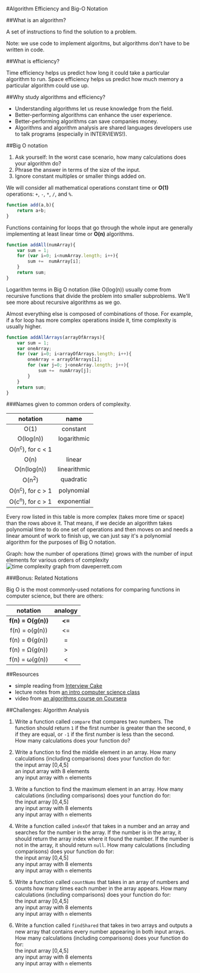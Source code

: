 #Algorithm Efficiency and Big-O Notation

##What is an algorithm?

A set of instructions to find the solution to a problem.

Note: we use code to implement algoritms, but algorithms don't have to be written in code.

##What is efficiency?

Time efficiency helps us predict how long it could take a particular algorithm to run. Space efficiency helps us predict how much memory a particular algorithm could use up. 

##Why study algorithms and efficiency?

* Understanding algorithms let us reuse knowledge from the field.
* Better-performing algorithms can enhance the user experience.
* Better-performing algorithms can save companies money.
* Algorithms and algorithm analysis are shared languages developers use to talk programs (especially in INTERVIEWS!).


##Big O notation

1. Ask yourself: In the worst case scenario, how many calculations does your algorithm do? 
2. Phrase the answer in terms of the size of the input.  
3. Ignore constant multiples or smaller things added on.

We will consider all mathematical operations constant time or **O(1)** operations: `+`, `-`, `*`, `/`, and `%`.

```js
function add(a,b){
    return a+b;
}
```

Functions containing for loops that go through the whole input are generally implementing at least linear time or **O(n)** algorithms.

```js
function addAll(numArray){
    var sum = 1;
    for (var i=0; i<numArray.length; i++){
        sum +=  numArray[i];
    }
    return sum;
}
```

Logarithm terms in Big O notation (like O(log(n)) usually come from recursive functions that divide the problem into smaller subproblems. We'll see more about recursive algorithms as we go.

Almost everything else is composed of combinations of those. For example, if a for loop has more complex operations inside it, time complexity is usually higher.

```js
function addAllArrays(arrayOfArrays){
    var sum = 1;
    var oneArray;
    for (var i=0; i<arrayOfArrays.length; i++){
        oneArray = arrayOfArrays[i];
        for (var j=0; j<oneArray.length; j++){
            sum +=  numArray[j];
        }
    }
    return sum;
}
```

###Names given to common orders of complexity.

| notation | name |
| :-----: | :------: |
| O(1) | constant |
| O(log(n)) | logarithmic |
| O(n<sup>c</sup>), for c < 1 |  |
| O(n) | linear |
| O(n(log(n)) | linearithmic | 
| O(n<sup>2</sup>) | quadratic |
| O(n<sup>c</sup>), for c > 1 | polynomial |
| O(c<sup>n</sup>), for c > 1 | exponential |

Every row listed in this table is more complex (takes more time or space) than the rows above it.  That means, if we decide an algorithm takes polynomial time to do one set of operations and then moves on and needs a linear amount of work to finish up, we can just say it's a polynomial algorithm for the purposes of Big O notation. 


Graph: how the number of operations (time) grows with the number of input    
elements for various orders of complexity   
![time complexity graph from daveperrett.com](http://www.daveperrett.com/images/articles/2010-12-07-comp-sci-101-big-o-notation/Time_Complexity.png)



###Bonus: Related Notations

Big O is the most commonly-used notations for comparing functions in computer science, but there are others:

| notation | analogy |
| :----: | :----: |
| **f(n) = O(g(n))** | **<=** |
| f(n) = o(g(n)) |  <= |
| f(n) = Θ(g(n)) | = |
| f(n) = Ω(g(n)) | > |
| f(n) =  ω(g(n)) | < |


##Resources

* simple reading from [Interview Cake](https://www.interviewcake.com/article/big-o-notation-time-and-space-complexity)
* lecture notes from [an intro computer science class](https://courses.edx.org/c4x/MITx/6.00.1x_5/asset/handouts_Big_O_Notes.pdf)
* video from [an algorithms course on Coursera](https://class.coursera.org/algo-003/lecture/11)

##Challenges: Algorithm Analysis

1. Write a function called `compare` that compares two numbers. The function should return `1` if the first number is greater than the second, `0` if they are equal, or `-1` if the first number is less than the second.    
    How many calculations does your function do?

1. Write a function to find the middle element in an array.  How many calculations (including comparisons) does your function do for:   
    the input array [0,4,5]   
    an input array with 8 elements    
    any input array with `n` elements   
    
1. Write a function to find the maximum element in an array. How many calculations (including comparisons) does your function do for:    
    the input array [0,4,5]    
    any input array with 8 elements     
    any input array with `n` elements    

1. Write a function called `indexOf` that takes in a number and an array and searches for the number in the array. If the number is in the array, it should return the array index where it found the number. If the number is not in the array, it should return `null`.  How many calculations (including comparisons) does your function do for:    
    the input array [0,4,5]    
    any input array with 8 elements    
    any input array with `n` elements    

1. Write a function called `countNums` that takes in an array of numbers and counts how many times each number in the array appears.  How many calculations (including comparisons) does your function do for:    
    the input array [0,4,5]      
    any input array with 8 elements    
    any input array with `n` elements    


1. Write a function called `findShared` that takes in two arrays and outputs a new array that contains every number appearing in both input arrays. How many calculations (including comparisons) does your function do for:    
    the input array [0,4,5]      
    any input array with 8 elements    
    any input array with `n` elements    
